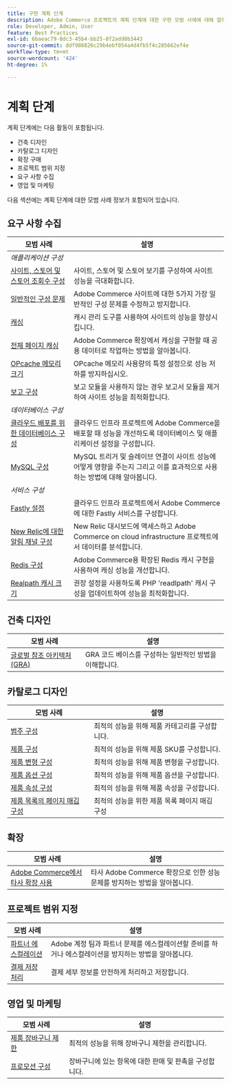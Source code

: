 ```yaml
---
title: 구현 계획 단계
description: Adobe Commerce 프로젝트의 계획 단계에 대한 구현 모범 사례에 대해 알아봅니다.
role: Developer, Admin, User
feature: Best Practices
exl-id: 6baeac79-8dc3-45b4-bb25-8f2add8b3443
source-git-commit: ddf988826c29b4ebf054a4d4fb5f4c285662ef4e
workflow-type: tm+mt
source-wordcount: '424'
ht-degree: 1%

---
```


# 계획 단계

계획 단계에는 다음 활동이 포함됩니다.

- 건축 디자인
- 카탈로그 디자인
- 확장 구매
- 프로젝트 범위 지정
- 요구 사항 수집
- 영업 및 마케팅

다음 섹션에는 계획 단계에 대한 모범 사례 정보가 포함되어 있습니다.

## 요구 사항 수집

<table>
<thead>
  <tr>
    <th>모범 사례</th>
    <th>설명</th>
  </tr>
</thead>
<tbody>
  <tr>
    <td colspan="2"><em>애플리케이션 구성</em></td>
  </tr>
  <tr>
    <td><a href="sites-stores-store-views.md">사이트, 스토어 및 스토어 조회수 구성</a></td>
    <td>사이트, 스토어 및 스토어 보기를 구성하여 사이트 성능을 극대화합니다.</td>
  </tr>
  <tr>
    <td><a href="https://business.adobe.com/blog/how-to/the-usual-suspects-5-configuration-issues-to-maximize-your-peak-sales">일반적인 구성 문제</a></td>
    <td>Adobe Commerce 사이트에 대한 5가지 가장 일반적인 구성 문제를 수정하고 방지합니다.</td>
  </tr>
  <tr>
    <td><a href="https://experienceleague.adobe.com/docs/commerce-admin/systems/tools/cache-management.html">캐싱</a></td>
    <td>캐시 관리 도구를 사용하여 사이트의 성능을 향상시킵니다.</td>
  </tr>
  <tr>
    <td><a href="https://developer.adobe.com/commerce/php/development/cache/page/public-content/">전체 페이지 캐싱</a></td>
    <td>Adobe Commerce 확장에서 캐싱을 구현할 때 공용 데이터로 작업하는 방법을 알아봅니다.</td>
  </tr>
  <tr>
    <td><a href="opcache-memory-size.md">OPcache 메모리 크기</a></td>
    <td>OPcache 메모리 사용량의 특정 설정으로 성능 저하를 방지하십시오.</td>
  </tr>
  <tr>
    <td><a href="reporting-configuration.md">보고 구성</a></td>
    <td>보고 모듈을 사용하지 않는 경우 보고서 모듈을 제거하여 사이트 성능을 최적화합니다.</td>
  </tr>
  <tr>
    <td colspan="2"><em>데이터베이스 구성</em></td>
  </tr>
  <tr>
    <td><a href="database-on-cloud.md">클라우드 배포를 위한 데이터베이스 구성</a></td>
    <td>클라우드 인프라 프로젝트에 Adobe Commerce을 배포할 때 성능을 개선하도록 데이터베이스 및 애플리케이션 설정을 구성합니다.</td>
  </tr>
  <tr>
    <td><a href="mysql-configuration.md">MySQL 구성</a></td>
    <td>MySQL 트리거 및 슬레이브 연결이 사이트 성능에 어떻게 영향을 주는지 그리고 이를 효과적으로 사용하는 방법에 대해 알아봅니다.</td>
  </tr>
  <tr>
    <td colspan="2"><em>서비스 구성</em></td>
  </tr>
  <tr>
    <td><a href="https://experienceleague.adobe.com/docs/commerce-cloud-service/user-guide/cdn/setup-fastly/fastly-configuration.html">Fastly 설정</a></td>
    <td>클라우드 인프라 프로젝트에서 Adobe Commerce에 대한 Fastly 서비스를 구성합니다.</td>
  </tr>
  <tr>
    <td><a href="https://experienceleague.adobe.com/docs/commerce-cloud-service/user-guide/monitor/new-relic.html">New Relic에 대한 알림 채널 구성</a></td>
    <td>New Relic 대시보드에 액세스하고 Adobe Commerce on cloud infrastructure 프로젝트에서 데이터를 분석합니다.</td>
  </tr>
  <tr>
    <td><a href="redis-service-configuration.md">Redis 구성</a></td>
    <td>Adobe Commerce용 확장된 Redis 캐시 구현을 사용하여 캐싱 성능을 개선합니다.</td>
  </tr>
  <tr>
    <td><a href="realpath-cache-size.md">Realpath 캐시 크기</a></td>
    <td>권장 설정을 사용하도록 PHP 'readlpath' 캐시 구성을 업데이트하여 성능을 최적화합니다.</td>
  </tr>
</tbody>
</table>

## 건축 디자인

| 모범 사례 | 설명 |
|----------------------------------------------------------------------------------------|----------------------------------------------------------|
| [글로벌 참조 아키텍처(GRA)](../../architecture/global-reference/examples.md) | GRA 코드 베이스를 구성하는 일반적인 방법을 이해합니다. |

## 카탈로그 디자인

| 모범 사례 | 설명 |
|---------------------------------------------------------------------------------------------------|---------------------------------------------------------------|
| [범주 구성](catalog-management.md#category-limits) | 최적의 성능을 위해 제품 카테고리를 구성합니다. |
| [제품 &#x200B; 구성](catalog-management.md#product-sku-limits) | 최적의 성능을 위해 제품 SKU를 구성합니다. |
| [제품 변형 구성](catalog-management.md#product-variations) | 최적의 성능을 위해 제품 변형을 구성합니다. |
| [제품 옵션 구성](catalog-management.md#product-options) | 최적의 성능을 위해 제품 옵션을 구성합니다. |
| [제품 속성 &#x200B; 구성](catalog-management.md#product-attributes) | 최적의 성능을 위해 제품 속성을 구성합니다. |
| [제품 목록의 페이지 매김 구성](catalog-management.md#product-listing-pagination) | 최적의 성능을 위한 제품 목록 페이지 매김 구성 |

## 확장

| 모범 사례 | 설명 |
|-----------------------------------------------------------------|----------------------------------------------------------------------------------------|
| [Adobe Commerce에서 타사 확장 사용](extensions.md) | 타사 Adobe Commerce 확장으로 인한 성능 문제를 방지하는 방법을 알아봅니다. |

## 프로젝트 범위 지정

| 모범 사례 | 설명 |
|--------------------------------------------------------------|--------------------------------------------------------------------------------------------------------------|
| [파트너 에스컬레이션](partner-escalation.md) | Adobe 계정 팀과 파트너 문제를 에스컬레이션할 준비를 하거나 에스컬레이션을 방지하는 방법을 알아봅니다. |
| [결제 저장 처리](payment-processing-storage.md) | 결제 세부 정보를 안전하게 처리하고 저장합니다. |

## 영업 및 마케팅

| 모범 사례 | 설명 |
|------------------------------------------------------------|--------------------------------------------------------------|
| [제품 장바구니 제한](catalog-management.md#cart-limits) | 최적의 성능을 위해 장바구니 제한을 관리합니다. |
| [프로모션 구성](catalog-management.md#promotions) | 장바구니에 있는 항목에 대한 판매 및 판촉을 구성합니다. |
